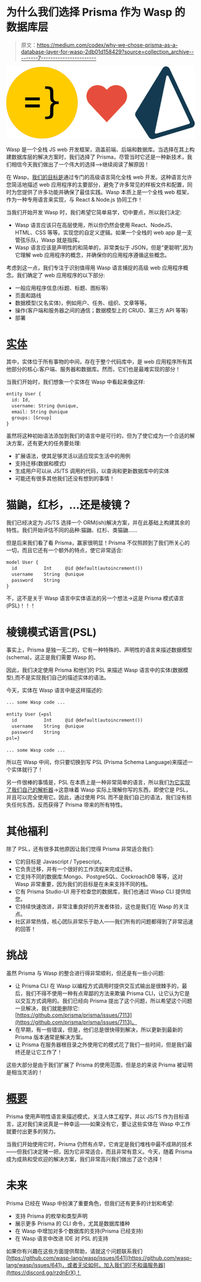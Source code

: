 # 为什么我们选择 Prisma 作为 Wasp 的数据库层

> 原文：<https://medium.com/codex/why-we-chose-prisma-as-a-database-layer-for-wasp-2db01d158429?source=collection_archive---------7----------------------->

![](img/9bf95eaf786e419133e9c953a41a53a7.png)

Wasp 是一个全栈 JS web 开发框架，涵盖前端、后端和数据库。当选择在其上构建数据库层的解决方案时，我们选择了 Prisma，尽管当时它还是一种新技术，我们相信今天我们做出了一个伟大的选择-->继续阅读了解原因！

在 Wasp，[我们的目标是](https://wasp-lang.dev/docs/vision)通过专门的高级语言简化全栈 web 开发。这种语言允许您简洁地描述 web 应用程序的主要部分，避免了许多常见的样板文件和配置，同时为您提供了许多功能并确保了最佳实践。Wasp 本质上是一个全栈 web 框架，作为一种专用语言来实现，与 React & Node.js 协同工作！

当我们开始开发 Wasp 时，我们希望它简单易学，切中要点，所以我们决定:

*   Wasp 语言应该只在高层使用，所以你仍然会使用 React、NodeJS、HTML、CSS 等等。实现您的自定义逻辑。如果一个全栈的 web app 是一支管弦乐队，Wasp 就是指挥。
*   Wasp 语言应该是声明性的和简单的，非常类似于 JSON，但是“更聪明”,因为它理解 web 应用程序的概念，并确保你的应用程序遵循这些概念。

考虑到这一点，我们专注于识别值得用 Wasp 语言捕捉的高级 web 应用程序概念。我们确定了 web 应用程序的以下部分:

*   一般应用程序信息(标题、标题、图标等)
*   页面和路线
*   数据模型(又名实体)，例如用户、任务、组织、文章等等。
*   操作(客户端和服务器之间的通信；数据模型上的 CRUD、第三方 API 等等)
*   部署

# [实体](https://wasp-lang.dev/blog/2022/11/28/why-we-chose-prisma#entities)

其中，实体位于所有事物的中间，存在于整个代码库中，是 web 应用程序所有其他部分的核心:客户端、服务器和数据库。然而，它们也是最难实现的部分！

当我们开始时，我们想象一个实体在 Wasp 中看起来像这样:

```
entity User {
  id: Id,
  username: String @unique,
  email: String @unique
  groups: [Group]
}
```

虽然将这种初始语法添加到我们的语言中是可行的，但为了使它成为一个合适的解决方案，还有更大的任务要处理:

*   扩展语法，使其足够灵活以适应现实生活中的用例
*   支持迁移(数据和模式)
*   生成用户可以从 JS/TS 调用的代码，以查询和更新数据库中的实体
*   可能还有很多其他我们还没有想到的事情！

# 猫鼬，红杉，…还是棱镜？[](https://wasp-lang.dev/blog/2022/11/28/why-we-chose-prisma#mongoose-sequelize--or-prisma)

我们已经决定为 JS/TS 选择一个 ORM(ish)解决方案，并在此基础上构建其余的特性。我们开始评估不同的品种:猫鼬、红杉、类猫鼬……

但是后来我们看了看 Prisma，赢家很明显！Prisma 不仅照顾到了我们所关心的一切，而且它还有一个额外的特点，使它非常适合:

```
model User {
  id          Int     @id @default(autoincrement())
  username    String  @unique
  password    String
}
```

不，这不是关于 Wasp 语言中实体语法的另一个想法→这是 Prisma 模式语言(PSL)！！！

# 棱镜模式语言(PSL)[](https://wasp-lang.dev/blog/2022/11/28/why-we-chose-prisma#prisma-schema-language-psl)

事实上，Prisma 是独一无二的，它有一种特殊的、声明性的语言来描述数据模型(schema)，这正是我们需要 Wasp 的。

因此，我们决定使用 Prisma 和他们的 PSL 来描述 Wasp 语言中的实体(数据模型),而不是实现我们自己的描述实体的语法。

今天，实体在 Wasp 语言中是这样描述的:

```
... some Wasp code ...

entity User {=psl
  id          Int     @id @default(autoincrement())
  username    String  @unique
  password    String
psl=} 

... some Wasp code ...
```

所以在 Wasp 中间，你只要切换到写 PSL (Prisma Schema Language)来描述一个实体就行了！

另一件很棒的事情是，PSL 在本质上是一种非常简单的语言，所以我们[为它实现了我们自己的解析器](https://github.com/wasp-lang/wasp/blob/main/waspc/src/Wasp/Psl/Parser/Model.hs)→这意味着 Wasp 实际上理解你写的东西，即使它是 PSL，并且可以完全使用它。因此，通过使用 PSL 而不是我们自己的语法，我们没有损失任何东西，反而获得了 Prisma 带来的所有特性。

# 其他福利[](https://wasp-lang.dev/blog/2022/11/28/why-we-chose-prisma#other-benefits)

除了 PSL，还有很多其他原因让我们觉得 Prisma 非常适合我们:

*   它的目标是 Javascript / Typescript。
*   它负责迁移，并有一个很好的工作流程来完成迁移。
*   它支持不同的数据库:Mongo、PostgreSQL、CockroachDB 等等，这对 Wasp 非常重要，因为我们的目标是在未来支持不同的栈。
*   它有 Prisma Studio-UI 用于检查您的数据库，我们也通过 Wasp CLI 提供给您。
*   它持续快速改进，非常注重良好的开发者体验，这也是我们在 Wasp 的关注点。
*   社区非常热情，核心团队非常乐于助人——我们所有的问题都得到了非常迅速的回答！

# 挑战[](https://wasp-lang.dev/blog/2022/11/28/why-we-chose-prisma#challenges)

虽然 Prisma 与 Wasp 的整合进行得非常顺利，但还是有一些小问题:

*   让 Prisma CLI 在 Wasp 以编程方式调用时提供交互式输出是很棘手的，最后，我们不得不使用一种有点卑鄙的方法来欺骗 Prisma CLI，让它认为它是以交互方式调用的。我们已经向 Prisma 提出了这个问题，所以希望这个问题一旦解决，我们就能删除它:[https://github.com/prisma/prisma/issues/7113](https://github.com/prisma/prisma/issues/7113)。
*   在早期，有一些错误，但是，他们总是很快得到解决，所以更新到最新的 Prisma 版本通常是解决方案。
*   让 Prisma 在服务器根目录之外使用它的模式花了我们一些时间，但是我们最终还是让它工作了！

这些大部分是由于我们扩展了 Prisma 的使用范围，但是总的来说 Prisma 被证明是相当灵活的！

# [概要](https://wasp-lang.dev/blog/2022/11/28/why-we-chose-prisma#summary)

Prisma 使用声明性语言来描述模式，关注人体工程学，并以 JS/TS 作为目标语言，这对我们来说真是一种幸运——如果没有它，要让这些实体在 Wasp 中工作就要付出更多的努力。

当我们开始使用它时，Prisma 仍然有点早，它肯定是我们堆栈中最不成熟的技术——但我们决定赌一把，因为它非常适合，而且非常有意义。今天，随着 Prisma 成为成熟和受欢迎的解决方案，我们非常高兴我们做出了这个选择！

# 未来[](https://wasp-lang.dev/blog/2022/11/28/why-we-chose-prisma#future)

Prisma 已经在 Wasp 中扮演了重要角色，但我们还有更多的计划和希望:

*   支持 Prisma 的枚举和类型声明
*   展示更多 Prisma 的 CLI 命令，尤其是数据库播种
*   在 Wasp 中增加对多个数据库的支持(Prisma 已经支持)
*   在 Wasp 语言中改进 IDE 对 PSL 的支持

如果你有兴趣在这些方面提供帮助，请就这个问题联系我们[https://github.com/wasp-lang/wasp/issues/641](https://github.com/wasp-lang/wasp/issues/641)，或者无论如何，加入我们的[不和谐服务器](https://discord.gg/rzdnErX)！